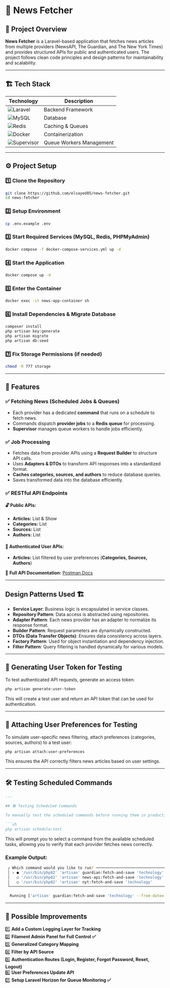 # 📰 News Fetcher

## 🚀 Project Overview

**News Fetcher** is a Laravel-based application that fetches news articles from multiple providers (NewsAPI, The
Guardian, and The New York Times) and provides structured APIs for public and authenticated users. The project follows
clean code principles and design patterns for maintainability and scalability.

---

## 🏗️ Tech Stack

| Technology                                                                                                   | Description              |
|--------------------------------------------------------------------------------------------------------------|--------------------------|
| ![Laravel](https://img.shields.io/badge/Laravel-FF2D20?style=for-the-badge&logo=laravel&logoColor=white)     | Backend Framework        |
| ![MySQL](https://img.shields.io/badge/MySQL-4479A1?style=for-the-badge&logo=mysql&logoColor=white)           | Database                 |
| ![Redis](https://img.shields.io/badge/Redis-DC382D?style=for-the-badge&logo=redis&logoColor=white)           | Caching & Queues         |
| ![Docker](https://img.shields.io/badge/Docker-2496ED?style=for-the-badge&logo=docker&logoColor=white)        | Containerization         |
| ![Supervisor](https://img.shields.io/badge/Supervisor-4CAF50?style=for-the-badge&logo=linux&logoColor=white) | Queue Workers Management |

---

## ⚙️ Project Setup

### 1️⃣ Clone the Repository

```sh
git clone https://github.com/elsayed85/news-fetcher.git
cd news-fetcher
```

### 2️⃣ Setup Environment

```sh
cp .env.example .env
```

### 3️⃣ Start Required Services (MySQL, Redis, PHPMyAdmin)

```sh
docker compose -f docker-compose-services.yml up -d
```

### 4️⃣ Start the Application

```sh
docker compose up -d
```

### 5️⃣ Enter the Container

```sh
docker exec -it news-app-container sh
```

### 6️⃣ Install Dependencies & Migrate Database

```sh
composer install
php artisan key:generate
php artisan migrate
php artisan db:seed
```

### 7️⃣ Fix Storage Permissions (if needed)

```sh
chmod -R 777 storage
```

---

## 📌 Features

### ✅ Fetching News (Scheduled Jobs & Queues)

- Each provider has a dedicated **command** that runs on a schedule to fetch news.
- Commands dispatch **provider jobs** to a **Redis queue** for processing.
- **Supervisor** manages queue workers to handle jobs efficiently.

### ✅ Job Processing

- Fetches data from provider APIs using a **Request Builder** to structure API calls.
- Uses **Adapters & DTOs** to transform API responses into a standardized format.
- **Caches categories, sources, and authors** to reduce database queries.
- Saves transformed data into the database efficiently.

### ✅ RESTful API Endpoints

#### 🔓 Public APIs:

- **Articles:** List & Show
- **Categories:** List
- **Sources:** List
- **Authors:** List

#### 🔐 Authenticated User APIs:

- **Articles:** List filtered by user preferences (**Categories, Sources, Authors**)

📌 **Full API Documentation:** [Postman Docs](https://documenter.getpostman.com/view/30884782/2sAYXFiHMc)

---

## Design Patterns Used 🏗️

- **Service Layer**: Business logic is encapsulated in service classes.
- **Repository Pattern**: Data access is abstracted using repositories.
- **Adapter Pattern**: Each news provider has an adapter to normalize its response format.
- **Builder Pattern**: Request parameters are dynamically constructed.
- **DTOs (Data Transfer Objects)**: Ensures data consistency across layers.
- **Factory Pattern**: Used for object instantiation and dependency injection.
- **Filter Pattern**: Query filtering is handled dynamically for various models.

---

## 🔑 Generating User Token for Testing

To test authenticated API requests, generate an access token:

```sh
php artisan generate:user-token
```

This will create a test user and return an API token that can be used for authentication.

---

## 🎯 Attaching User Preferences for Testing

To simulate user-specific news filtering, attach preferences (categories, sources, authors) to a test user:

```sh
php artisan attach:user-preferences
```

This ensures the API correctly filters news articles based on user settings.

---

## 🛠️ Testing Scheduled Commands

```md
---

## 🛠️ Testing Scheduled Commands

To manually test the scheduled commands before running them in production, use:

```sh
php artisan schedule:test
```

This will prompt you to select a command from the available scheduled tasks, allowing you to verify that each provider
fetches news correctly.

### Example Output:

```sh
 ┌ Which command would you like to run? ─────────────────────────────────────────────────────────────────────┐
 │ › ● '/usr/bin/php82' 'artisan' guardian:fetch-and-save 'technology' --from-date='2024-01-01' --page='1'   │
 │   ○ '/usr/bin/php82' 'artisan' news-api:fetch-and-save 'technology'                                       │
 │   ○ '/usr/bin/php82' 'artisan' nyt:fetch-and-save 'technology'                                            │
 └───────────────────────────────────────────────────────────────────────────────────────────────────────────┘

  Running ['artisan' guardian:fetch-and-save 'technology' --from-date='2024-01-01' --page='1'] ... DONE (114ms)
```

---

## 🚀 Possible Improvements

1️⃣ **Add a Custom Logging Layer for Tracking**  
2️⃣ **Filament Admin Panel for Full Control ✅**  
3️⃣ **Generalized Category Mapping**  
4️⃣ **Filter by API Source**  
5️⃣ **Authentication Routes (Login, Register, Forgot Password, Reset, Logout)**  
6️⃣ **User Preferences Update API**  
7️⃣ **Setup Laravel Horizon for Queue Monitoring ✅**  
